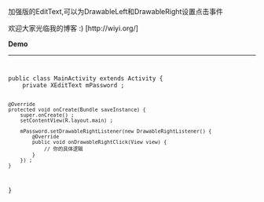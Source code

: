 ﻿加强版的EditText,可以为DrawableLeft和DrawableRight设置点击事件

<p>欢迎大家光临我的博客 :) [http://wiyi.org/]</p>
<p><strong>Demo</strong></p>

-------
<code>
<pre>
public class MainActivity extends Activity {
    private XEditText mPassword ;

    @Override
    protected void onCreate(Bundle saveInstance) {
        super.onCreate() ;
        setContentView(R.layout.main) ;
        
        mPassword.setDrawableRightListener(new DrawableRightListener() {            
            @Override
            public void onDrawableRightClick(View view) {
                // 你的具体逻辑
            }
        }) ;
    }
}
</pre>
</code>
